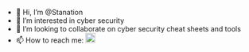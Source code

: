 - 👋 Hi, I’m @Stanation
- 👀 I’m interested in cyber security
- 💞️ I’m looking to collaborate on cyber security cheat sheets and tools
- 📫 How to reach me: [<img src="https://user-images.githubusercontent.com/105960715/169635821-133e3e96-3b5b-4208-8007-e07627446458.svg"
         alt="LinkedIn Icon"
         class="g-emoji"
         style="width:20px;height:20px;"/>
      ](https://www.linkedin.com/in/stanley-ragava-409223123/)

<!---
Stanation/Stanation is a ✨ special ✨ repository because its `README.md` (this file) appears on your GitHub profile.
You can click the Preview link to take a look at your changes.
--->

